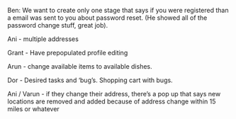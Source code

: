 Ben: We want to create only one stage that says if you were registered than a email was sent to you about password reset.
(He showed all of the password change stuff, great job). 

Ani - multiple addresses 


Grant - Have prepopulated profile editing 

Arun - change available items to available dishes.


Dor - Desired tasks and ‘bug’s. Shopping cart with bugs. 


Ani / Varun - if they change their address, there’s a pop up that says new locations are removed and added because of address change within 15 miles or whatever 





